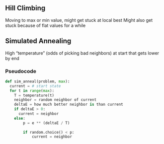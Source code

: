 ## Hill Climbing
Moving to max or min value, might get stuck at local best
Might also get stuck because of flat values for a while

## Simulated Annealing
High “temperature” (odds of picking bad neighbors) at start that gets lower by end

### Pseudocode
``` python
def sim_anneal(problem, max):
  current = # start state
  for t in range(max):
    T = temperature(t)
    neighbor = random neighbor of current
    deltaE = how much better neighbor is than current
    if deltaE > 0:
      current = neighbor
	else:
		p = e ** (deltaE / T)
	
		if random.choice() < p:
			current = neighbor
```
